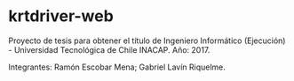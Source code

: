 # krtdriver-web

Proyecto de tesis para obtener el título de Ingeniero Informático (Ejecución) - Universidad Tecnológica de Chile INACAP.
Año: 2017.

Integrantes: Ramón Escobar Mena; Gabriel Lavín Riquelme.
